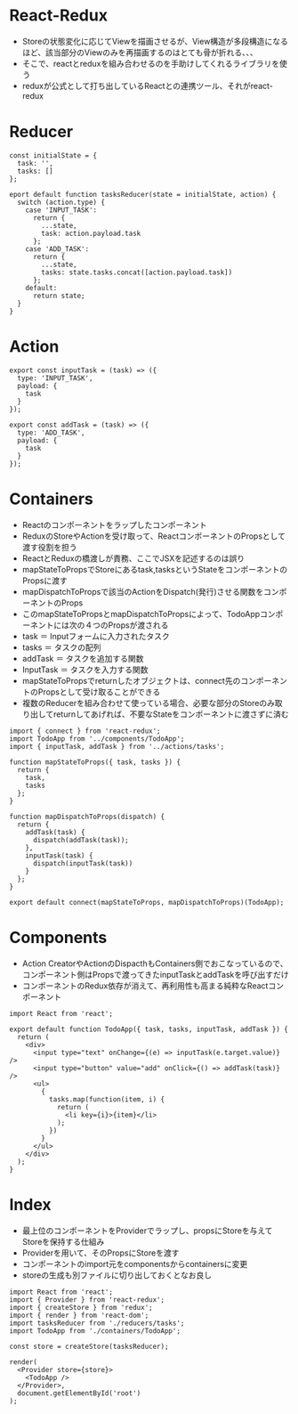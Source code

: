 # React-Redux
- Storeの状態変化に応じてViewを描画させるが、View構造が多段構造になるほど、該当部分のViewのみを再描画するのはとても骨が折れる、、、
- そこで、reactとreduxを組み合わせるのを手助けしてくれるライブラリを使う
- reduxが公式として打ち出しているReactとの連携ツール、それがreact-redux

# Reducer
```
const initialState = {
  task: '',
  tasks: []
};

eport default function tasksReducer(state = initialState, action) {
  switch (action.type) {
    case 'INPUT_TASK':
      return {
        ...state,
        task: action.payload.task
      };
    case 'ADD_TASK':
      return {
        ...state,
        tasks: state.tasks.concat([action.payload.task])
      };
    default:
      return state;
  }
}
```

# Action
```
export const inputTask = (task) => ({
  type: 'INPUT_TASK',
  payload: {
    task
  }
});

export const addTask = (task) => ({
  type: 'ADD_TASK',
  payload: {
    task
  }
});
```

# Containers
- Reactのコンポーネントをラップしたコンポーネント
- ReduxのStoreやActionを受け取って、ReactコンポーネントのPropsとして渡す役割を担う
- ReactとReduxの橋渡しが責務、ここでJSXを記述するのは誤り
- mapStateToPropsでStoreにあるtask,tasksというStateをコンポーネントのPropsに渡す
- mapDispatchToPropsで該当のActionをDispatch(発行)させる関数をコンポーネントのProps
- このmapStateToPropsとmapDispatchToPropsによって、TodoAppコンポーネントには次の４つのPropsが渡される
- task ＝ Inputフォームに入力されたタスク
- tasks ＝ タスクの配列
- addTask ＝ タスクを追加する関数
- InputTask ＝ タスクを入力する関数
- mapStateToPropsでreturnしたオブジェクトは、connect先のコンポーネントのPropsとして受け取ることができる
- 複数のReducerを組み合わせて使っている場合、必要な部分のStoreのみ取り出してreturnしてあげれば、不要なStateをコンポーネントに渡さずに済む

```
import { connect } from 'react-redux';
import TodoApp from '../components/TodoApp';
import { inputTask, addTask } from '../actions/tasks';

function mapStateToProps({ task, tasks }) {
  return {
    task,
    tasks
  };
}

function mapDispatchToProps(dispatch) {
  return {
    addTask(task) {
      dispatch(addTask(task));
    },
    inputTask(task) {
      dispatch(inputTask(task))
    }
  };
}

export default connect(mapStateToProps, mapDispatchToProps)(TodoApp);
```

# Components
- Action CreatorやActionのDispacthもContainers側でおこなっているので、コンポーネント側はPropsで渡ってきたinputTaskとaddTaskを呼び出すだけ
- コンポーネントのRedux依存が消えて、再利用性も高まる純粋なReactコンポーネント
```
import React from 'react';

export default function TodoApp({ task, tasks, inputTask, addTask }) {
  return (
    <div>
      <input type="text" onChange={(e) => inputTask(e.target.value)} />
      <input type="button" value="add" onClick={() => addTask(task)} />
      <ul>
        {
          tasks.map(function(item, i) {
            return (
              <li key={i}>{item}</li>
            );
          })
        }
      </ul>
    </div>
  );
}
```

# Index
- 最上位のコンポーネントをProviderでラップし、propsにStoreを与えてStoreを保持する仕組み
- Providerを用いて、そのPropsにStoreを渡す
- コンポーネントのimport元をcomponentsからcontainersに変更
- storeの生成も別ファイルに切り出しておくとなお良し
```
import React from 'react';
import { Provider } from 'react-redux';
import { createStore } from 'redux';
import { render } from 'react-dom';
import tasksReducer from './reducers/tasks';
import TodoApp from './containers/TodoApp';

const store = createStore(tasksReducer);

render(
  <Provider store={store}>
    <TodoApp />
  </Provider>,
  document.getElementById('root')
);
```
